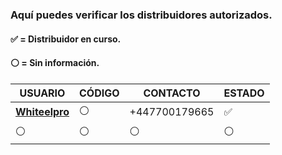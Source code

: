 ### Aquí puedes verificar los distribuidores autorizados.
#### ✅ = Distribuidor en curso.
#### ⚪ = Sin información.
 
| USUARIO          |   CÓDIGO                | CONTACTO    | ESTADO
| ------------     | ------------            | ------------| ------------
| [**Whiteelpro**](https://github.com/Whiteelpro)        | ⚪ | +447700179665 | ✅
| ⚪        | ⚪               |  ⚪ | ⚪


